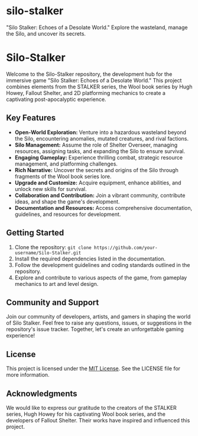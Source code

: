# silo-stalker
"Silo Stalker: Echoes of a Desolate World." Explore the wasteland, manage the Silo, and uncover its secrets.
# Silo-Stalker

Welcome to the Silo-Stalker repository, the development hub for the immersive game "Silo Stalker: Echoes of a Desolate World." This project combines elements from the STALKER series, the Wool book series by Hugh Howey, Fallout Shelter, and 2D platforming mechanics to create a captivating post-apocalyptic experience.

## Key Features

- **Open-World Exploration:** Venture into a hazardous wasteland beyond the Silo, encountering anomalies, mutated creatures, and rival factions.
- **Silo Management:** Assume the role of Shelter Overseer, managing resources, assigning tasks, and expanding the Silo to ensure survival.
- **Engaging Gameplay:** Experience thrilling combat, strategic resource management, and platforming challenges.
- **Rich Narrative:** Uncover the secrets and origins of the Silo through fragments of the Wool book series lore.
- **Upgrade and Customize:** Acquire equipment, enhance abilities, and unlock new skills for survival.
- **Collaboration and Contribution:** Join a vibrant community, contribute ideas, and shape the game's development.
- **Documentation and Resources:** Access comprehensive documentation, guidelines, and resources for development.

## Getting Started

1. Clone the repository: `git clone https://github.com/your-username/Silo-Stalker.git`
2. Install the required dependencies listed in the documentation.
3. Follow the development guidelines and coding standards outlined in the repository.
4. Explore and contribute to various aspects of the game, from gameplay mechanics to art and level design.

## Community and Support

Join our community of developers, artists, and gamers in shaping the world of Silo Stalker. Feel free to raise any questions, issues, or suggestions in the repository's issue tracker. Together, let's create an unforgettable gaming experience!

## License

This project is licensed under the [MIT License](LICENSE). See the LICENSE file for more information.

## Acknowledgments

We would like to express our gratitude to the creators of the STALKER series, Hugh Howey for his captivating Wool book series, and the developers of Fallout Shelter. Their works have inspired and influenced this project.
